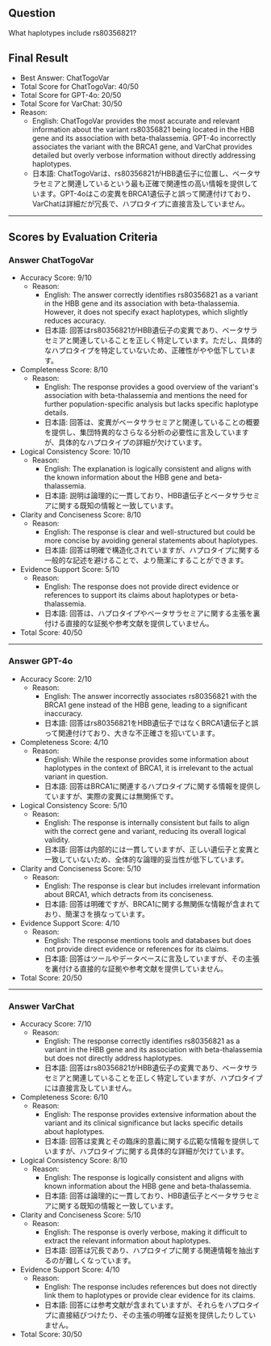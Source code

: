 ## Question

What haplotypes include rs80356821?

## Final Result

- Best Answer: ChatTogoVar
- Total Score for ChatTogoVar: 40/50
- Total Score for GPT-4o: 20/50
- Total Score for VarChat: 30/50
- Reason:
  - English: ChatTogoVar provides the most accurate and relevant information about the variant rs80356821 being located in the HBB gene and its association with beta-thalassemia. GPT-4o incorrectly associates the variant with the BRCA1 gene, and VarChat provides detailed but overly verbose information without directly addressing haplotypes.
  - 日本語: ChatTogoVarは、rs80356821がHBB遺伝子に位置し、ベータサラセミアと関連しているという最も正確で関連性の高い情報を提供しています。GPT-4oはこの変異をBRCA1遺伝子と誤って関連付けており、VarChatは詳細だが冗長で、ハプロタイプに直接言及していません。

---

## Scores by Evaluation Criteria

### Answer ChatTogoVar
- Accuracy Score: 9/10
  - Reason: 
    - English: The answer correctly identifies rs80356821 as a variant in the HBB gene and its association with beta-thalassemia. However, it does not specify exact haplotypes, which slightly reduces accuracy.
    - 日本語: 回答はrs80356821がHBB遺伝子の変異であり、ベータサラセミアと関連していることを正しく特定しています。ただし、具体的なハプロタイプを特定していないため、正確性がやや低下しています。
- Completeness Score: 8/10
  - Reason: 
    - English: The response provides a good overview of the variant's association with beta-thalassemia and mentions the need for further population-specific analysis but lacks specific haplotype details.
    - 日本語: 回答は、変異がベータサラセミアと関連していることの概要を提供し、集団特異的なさらなる分析の必要性に言及していますが、具体的なハプロタイプの詳細が欠けています。
- Logical Consistency Score: 10/10
  - Reason: 
    - English: The explanation is logically consistent and aligns with the known information about the HBB gene and beta-thalassemia.
    - 日本語: 説明は論理的に一貫しており、HBB遺伝子とベータサラセミアに関する既知の情報と一致しています。
- Clarity and Conciseness Score: 8/10
  - Reason: 
    - English: The response is clear and well-structured but could be more concise by avoiding general statements about haplotypes.
    - 日本語: 回答は明確で構造化されていますが、ハプロタイプに関する一般的な記述を避けることで、より簡潔にすることができます。
- Evidence Support Score: 5/10
  - Reason: 
    - English: The response does not provide direct evidence or references to support its claims about haplotypes or beta-thalassemia.
    - 日本語: 回答は、ハプロタイプやベータサラセミアに関する主張を裏付ける直接的な証拠や参考文献を提供していません。
- Total Score: 40/50

---

### Answer GPT-4o
- Accuracy Score: 2/10
  - Reason: 
    - English: The answer incorrectly associates rs80356821 with the BRCA1 gene instead of the HBB gene, leading to a significant inaccuracy.
    - 日本語: 回答はrs80356821をHBB遺伝子ではなくBRCA1遺伝子と誤って関連付けており、大きな不正確さを招いています。
- Completeness Score: 4/10
  - Reason: 
    - English: While the response provides some information about haplotypes in the context of BRCA1, it is irrelevant to the actual variant in question.
    - 日本語: 回答はBRCA1に関連するハプロタイプに関する情報を提供していますが、実際の変異には無関係です。
- Logical Consistency Score: 5/10
  - Reason: 
    - English: The response is internally consistent but fails to align with the correct gene and variant, reducing its overall logical validity.
    - 日本語: 回答は内部的には一貫していますが、正しい遺伝子と変異と一致していないため、全体的な論理的妥当性が低下しています。
- Clarity and Conciseness Score: 5/10
  - Reason: 
    - English: The response is clear but includes irrelevant information about BRCA1, which detracts from its conciseness.
    - 日本語: 回答は明確ですが、BRCA1に関する無関係な情報が含まれており、簡潔さを損なっています。
- Evidence Support Score: 4/10
  - Reason: 
    - English: The response mentions tools and databases but does not provide direct evidence or references for its claims.
    - 日本語: 回答はツールやデータベースに言及していますが、その主張を裏付ける直接的な証拠や参考文献を提供していません。
- Total Score: 20/50

---

### Answer VarChat
- Accuracy Score: 7/10
  - Reason: 
    - English: The response correctly identifies rs80356821 as a variant in the HBB gene and its association with beta-thalassemia but does not directly address haplotypes.
    - 日本語: 回答はrs80356821がHBB遺伝子の変異であり、ベータサラセミアと関連していることを正しく特定していますが、ハプロタイプには直接言及していません。
- Completeness Score: 6/10
  - Reason: 
    - English: The response provides extensive information about the variant and its clinical significance but lacks specific details about haplotypes.
    - 日本語: 回答は変異とその臨床的意義に関する広範な情報を提供していますが、ハプロタイプに関する具体的な詳細が欠けています。
- Logical Consistency Score: 8/10
  - Reason: 
    - English: The response is logically consistent and aligns with known information about the HBB gene and beta-thalassemia.
    - 日本語: 回答は論理的に一貫しており、HBB遺伝子とベータサラセミアに関する既知の情報と一致しています。
- Clarity and Conciseness Score: 5/10
  - Reason: 
    - English: The response is overly verbose, making it difficult to extract the relevant information about haplotypes.
    - 日本語: 回答は冗長であり、ハプロタイプに関する関連情報を抽出するのが難しくなっています。
- Evidence Support Score: 4/10
  - Reason: 
    - English: The response includes references but does not directly link them to haplotypes or provide clear evidence for its claims.
    - 日本語: 回答には参考文献が含まれていますが、それらをハプロタイプに直接結びつけたり、その主張の明確な証拠を提供したりしていません。
- Total Score: 30/50